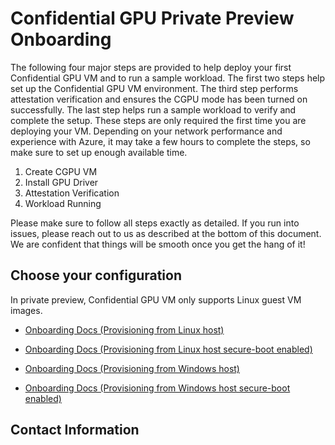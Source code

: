 # Confidential GPU Private Preview Onboarding 

The following four major steps are provided to help deploy your first Confidential GPU VM and to run a sample workload. The first two steps help set up the Confidential GPU VM environment. The third step performs attestation verification and ensures the CGPU mode has been turned on successfully. The last step helps run a sample workload to verify and complete the setup. These steps are only required the first time you are deploying your VM. Depending on your network performance and experience with Azure, it may take a few hours to complete the steps, so make sure to set up enough available time.

1. Create CGPU VM 
2. Install GPU Driver 
3. Attestation Verification
4. Workload Running

Please make sure to follow all steps exactly as detailed. If you run into issues, please reach out to us as described at the bottom of this document. We are confident that things will be smooth once you get the hang of it!


## Choose your configuration 

  In private preview, Confidential GPU VM only supports Linux guest VM images.

- [Onboarding Docs (Provisioning from Linux host)](Customer-Onboarding-Doc-(Provisioning-from-Linux-host-SecureBootDisabled).md)

- [Onboarding Docs (Provisioning from Linux host secure-boot enabled)](Customer-Onboarding-Doc-(Provisioning-from-Linux-host-SecureBootEnabled).md)

- [Onboarding Docs (Provisioning from Windows host)](Customer-Onboarding-Doc-(Provisioning-from-Windows-host-SecureBootDisabled).md)

- [Onboarding Docs (Provisioning from Windows host secure-boot enabled)](Customer-Onboarding-Doc-(Provisioning-from-Windows-host-SecureBootEnabled).md)

## Contact Information
